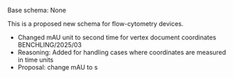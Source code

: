 Base schema: None

This is a proposed new schema for flow-cytometry devices.

* Changed mAU unit to second time for vertex document coordinates BENCHLING/2025/03
 * Reasoning: Added for handling cases where coordinates are measured in time units
 * Proposal: change mAU to s
